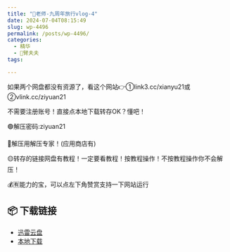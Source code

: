 ```yaml
---
title: "🌸老师-九周年旅行vlog-4"
date: 2024-07-04T08:15:49
slug: wp-4496
permalink: /posts/wp-4496/
categories:
  - 精华
  - 🌸臂夫夫
tags:

---
```


如果两个网盘都没有资源了，看这个网站👉①link3.cc/xianyu21或②vlink.cc/ziyuan21

不需要注册账号！直接点本地下载转存OK？懂吧！

🟢解压密码:ziyuan21

🔵解压用解压专家！(应用商店有)

🟡转存的链接网盘有教程！一定要看教程！按教程操作！不按教程操作你不会解压！

💰🈶能力的宝，可以点左下角赞赏支持一下网站运行

## 📦 下载链接
- [迅雷云盘](https://blziyuan21.com/pay-download/4496?key=754e19f125&down_id=0)
- [本地下载](https://blziyuan21.com/pay-download/4496?key=754e19f125&down_id=1)

